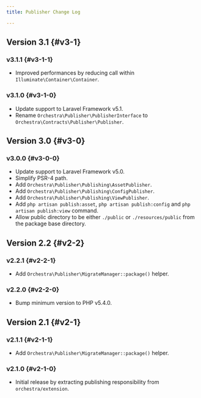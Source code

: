 ```yaml
---
title: Publisher Change Log

---
```


## Version 3.1 {#v3-1}

### v3.1.1 {#v3-1-1}

* Improved performances by reducing call within `Illuminate\Container\Container`.

### v3.1.0 {#v3-1-0}

* Update support to Laravel Framework v5.1.
* Rename `Orchestra\Publisher\PublisherInterface` to `Orchestra\Contracts\Publisher\Publisher`.

## Version 3.0 {#v3-0}

### v3.0.0 {#v3-0-0}

* Update support to Laravel Framework v5.0.
* Simplify PSR-4 path.
* Add `Orchestra\Publisher\Publishing\AssetPublisher`.
* Add `Orchestra\Publisher\Publishing\ConfigPublisher`.
* Add `Orchestra\Publisher\Publishing\ViewPublisher`.
* Add `php artisan publish:asset`, `php artisan publish:config` and `php artisan publish:view` command.
* Allow public directory to be either `./public` or `./resources/public` from the package base directory.

## Version 2.2 {#v2-2}

### v2.2.1 {#v2-2-1}

* Add `Orchestra\Publisher\MigrateManager::package()` helper.

### v2.2.0 {#v2-2-0}

* Bump minimum version to PHP v5.4.0.

## Version 2.1 {#v2-1}

### v2.1.1 {#v2-1-1}

* Add `Orchestra\Publisher\MigrateManager::package()` helper.

### v2.1.0 {#v2-1-0}

* Initial release by extracting publishing responsibility from `orchestra/extension`.
